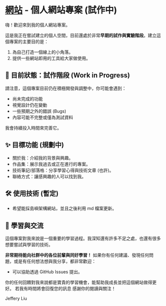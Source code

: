 # [網站](jeffery8910.github.io) - 個人網站專案 (試作中)

嗨！歡迎來到我的個人網站專案。

這是我正在嘗試建立的個人空間，目前還處於非常**早期的試作與實驗階段**。建立這個專案的主要目的是：

1.  為自己打造一個線上的小角落。
2.  提供一些網站即用的工具給大家做使用。

## 🚧 目前狀態：試作階段 (Work in Progress)

請注意，這個專案目前仍在積極開發與調整中，你可能會遇到：

*   尚未完成的功能
*   視覺設計仍在變動
*   一些預期之外的錯誤 (Bugs)
*   內容可能不完整或僅為測試資料

我會持續投入時間來完善它。

## ✨ 目標功能 (規劃中)

*   關於我：介紹我的背景與興趣。
*   作品集：展示我過去或正在進行的專案。
*   技術筆記/部落格：分享學習心得與技術文章 (也許)。
*   聯絡方式：讓感興趣的人可以找到我。

## 🛠️ 使用技術 (暫定)

* 希望能採島嶼架構網站，並且之後利用 md 檔案更新。

## 🌱 學習與交流

這個專案對我來說是一個重要的學習過程。我深知還有許多不足之處，也還有很多想要嘗試與學習的技術。

**非常期待能向社群中的各位前輩與同好學習！** 如果你有任何建議、發現任何問題，或是有任何想法想與我分享，都非常歡迎：

*   可以協助透過 GitHub Issues 提出。

你的任何回饋對我來說都是寶貴的學習機會，能幫助我成長並把這個網站做得更好。
若我有時間將會回復您的訊息
感謝你的閱讀與關注！

Jeffery Liu
